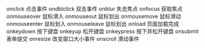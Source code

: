 onclick 点击事件
ondblclick 双击事件
onblur 失去焦点
onfocus 获取焦点
onmouseover 鼠标滑入
onmouseout 鼠标划出
onmousemove 鼠标滑动
onmouseenter 鼠标划入
onmouseleave 鼠标划出
onload 页面加载完成
onkeydown 按下键盘
onkeyup 松开键盘
onkeypress 按下并松开键盘
onsubmit 表单提交
onresize 改变窗口大小事件
onscroll 滑动事件